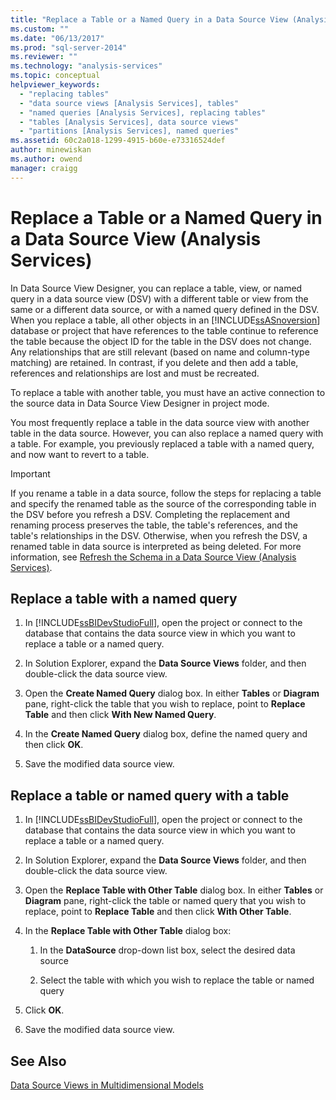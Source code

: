 ```yaml
---
title: "Replace a Table or a Named Query in a Data Source View (Analysis Services) | Microsoft Docs"
ms.custom: ""
ms.date: "06/13/2017"
ms.prod: "sql-server-2014"
ms.reviewer: ""
ms.technology: "analysis-services"
ms.topic: conceptual
helpviewer_keywords: 
  - "replacing tables"
  - "data source views [Analysis Services], tables"
  - "named queries [Analysis Services], replacing tables"
  - "tables [Analysis Services], data source views"
  - "partitions [Analysis Services], named queries"
ms.assetid: 60c2a018-1299-4915-b60e-e73316524def
author: minewiskan
ms.author: owend
manager: craigg
---
```

# Replace a Table or a Named Query in a Data Source View (Analysis Services)
  In Data Source View Designer, you can replace a table, view, or named query in a data source view (DSV) with a different table or view from the same or a different data source, or with a named query defined in the DSV. When you replace a table, all other objects in an [!INCLUDE[ssASnoversion](../../includes/ssasnoversion-md.md)] database or project that have references to the table continue to reference the table because the object ID for the table in the DSV does not change. Any relationships that are still relevant (based on name and column-type matching) are retained. In contrast, if you delete and then add a table, references and relationships are lost and must be recreated.  
  
 To replace a table with another table, you must have an active connection to the source data in Data Source View Designer in project mode.  
  
 You most frequently replace a table in the data source view with another table in the data source. However, you can also replace a named query with a table. For example, you previously replaced a table with a named query, and now want to revert to a table.  
  
> [!IMPORTANT]  
>  If you rename a table in a data source, follow the steps for replacing a table and specify the renamed table as the source of the corresponding table in the DSV before you refresh a DSV. Completing the replacement and renaming process preserves the table, the table's references, and the table's relationships in the DSV. Otherwise, when you refresh the DSV, a renamed table in data source is interpreted as being deleted. For more information, see [Refresh the Schema in a Data Source View &#40;Analysis Services&#41;](refresh-the-schema-in-a-data-source-view-analysis-services.md).  
  
##  <a name="bkmk_nq"></a> Replace a table with a named query  
  
1.  In [!INCLUDE[ssBIDevStudioFull](../../includes/ssbidevstudiofull-md.md)], open the project or connect to the database that contains the data source view in which you want to replace a table or a named query.  
  
2.  In Solution Explorer, expand the **Data Source Views** folder, and then double-click the data source view.  
  
3.  Open the **Create Named Query** dialog box. In either **Tables** or **Diagram** pane, right-click the table that you wish to replace, point to **Replace Table** and then click **With New Named Query**.  
  
4.  In the **Create Named Query** dialog box, define the named query and then click **OK**.  
  
5.  Save the modified data source view.  
  
## Replace a table or named query with a table  
  
1.  In [!INCLUDE[ssBIDevStudioFull](../../includes/ssbidevstudiofull-md.md)], open the project or connect to the database that contains the data source view in which you want to replace a table or a named query.  
  
2.  In Solution Explorer, expand the **Data Source Views** folder, and then double-click the data source view.  
  
3.  Open the **Replace Table with Other Table** dialog box. In either **Tables** or **Diagram** pane, right-click the table or named query that you wish to replace, point to **Replace Table** and then click **With Other Table**.  
  
4.  In the **Replace Table with Other Table** dialog box:  
  
    1.  In the **DataSource** drop-down list box, select the desired data source  
  
    2.  Select the table with which you wish to replace the table or named query  
  
5.  Click **OK**.  
  
6.  Save the modified data source view.  
  
## See Also  
 [Data Source Views in Multidimensional Models](data-source-views-in-multidimensional-models.md)  
  
  
